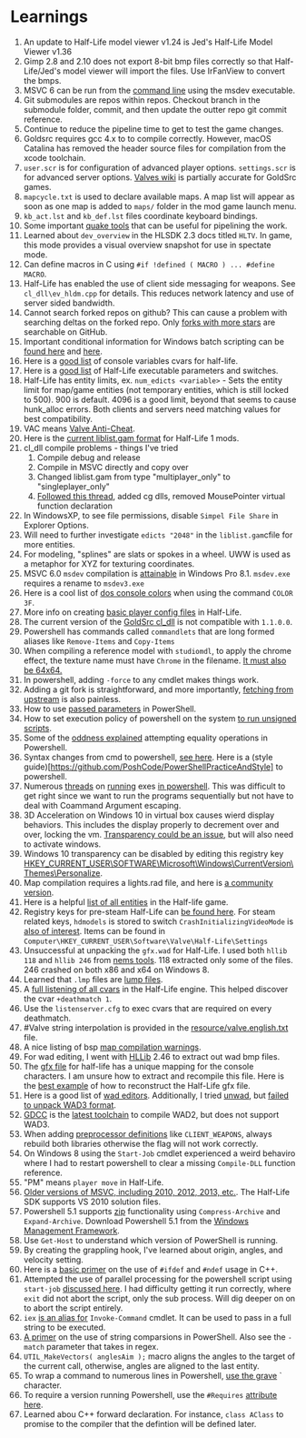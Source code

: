 # Learnings

1. An update to Half-Life model viewer v1.24 is Jed's Half-Life Model Viewer v1.36
1. Gimp 2.8 and 2.10 does not export 8-bit bmp files correctly so that Half-Life/Jed's model viewer will import the files.
    Use IrFanView to convert the bmps.
1. MSVC 6 can be run from the [command line](https://docs.microsoft.com/en-us/previous-versions/visualstudio/visual-studio-6.0/aa699274(v=vs.60)) using the msdev executable.
1. Git submodules are repos within repos. Checkout branch in the submodule folder, commit, and then update the outter repo git commit reference.
1. Continue to reduce the pipeline time to get to test the game changes.
1. Goldsrc requires gcc 4.x to to compile correctly. However, macOS Catalina has removed the header source files for compilation from the xcode toolchain.
1. `user.scr` is for configuration of advanced player options. `settings.scr` is for advanced server options. [Valves wiki](https://developer.valvesoftware.com/wiki/Non-code_mod_settings) is partially accurate for GoldSrc games.
1. `mapcycle.txt` is used to declare available maps. A map list will appear as soon as one map is added to `maps/` folder in the mod game launch menu.
1. `kb_act.lst` and `kb_def.lst` files coordinate keyboard bindings.
1. Some important [quake tools](https://quakewiki.org/wiki/Quake_tools) that can be useful for pipelining the work.
1. Learned about `dev_overview` in the HLSDK 2.3 docs titled `HLTV`. In game, this mode provides a visual overview snapshot for use in spectate mode.
1. Can define macros in C using `#if !defined ( MACRO ) ... #define MACRO`.
1. Half-Life has enabled the use of client side messaging for weapons. See `cl_dll\ev_hldm.cpp` for details. This reduces network latency and use of server sided bandwidth.
1. Cannot search forked repos on github? This can cause a problem with searching deltas on the forked repo. Only [forks with more stars](https://docs.github.com/en/free-pro-team@latest/github/searching-for-information-on-github/searching-code) are searchable on GitHub.
1. Important conditional information for Windows batch scripting can be [found here](https://ss64.com/nt/errorlevel.html) and [here](https://stackoverflow.com/questions/1164049/batch-files-error-handling).
1. Here is a [good list](https://sr-team.clan.su/K_stat/hlcommandsfull.html) of console variables cvars for half-life.
1. Here is a [good list](https://developer.valvesoftware.com/wiki/Command_Line_Options) of Half-Life executable parameters and switches.
1. Half-Life has entity limits, ex. `num_edicts <variable>` - Sets the entity limit for map/game entities (not temporary entities, which is still locked to 500). 900 is default. 4096 is a good limit, beyond that seems to cause hunk_alloc errors. Both clients and servers need matching values for best compatibility.
1. VAC means [Valve Anti-Cheat](https://developer.valvesoftware.com/wiki/Valve_Anti-Cheat).
1. Here is the [current liblist.gam format](https://developer.valvesoftware.com/wiki/The_liblist.gam_File_Structure) for Half-Life 1 mods.
1. cl_dll compile problems - things I've tried
    1. Compile debug and release
    1. Compile in MSVC directly and copy over
    1. Changed liblist.gam from type "multiplayer_only" to "singleplayer_only"
    1. [Followed this thread](https://github.com/ValveSoftware/halflife/issues/1610), added cg dlls, removed MousePointer virtual function declaration
1. In WindowsXP, to see file permissions, disable `Simpel File Share` in Explorer Options.
1. Will need to further investigate `edicts "2048"` in the `liblist.gam`cfile for more entities.
1. For modeling, "splines" are slats or spokes in a wheel. UWW is used as a metaphor for XYZ for texturing coordinates.
1. MSVC 6.0 `msdev` compilation is [attainable](https://stackoverflow.com/questions/19856468/running-visual-studio-6-c-in-windows-8-1) in Windows Pro 8.1. `msdev.exe` requires a rename to `msdev3.exe`
1. Here is a cool list of [dos console colors](https://stackoverflow.com/questions/29014820/color-echo-in-batch-files) when using the command `COLOR 3F`.
1. More info on creating [basic player config files](https://hldm.cz/how-to-create-config/) in Half-Life.
1. The current version of the [GoldSrc cl_dll](https://github.com/ValveSoftware/halflife) is not compatible with `1.1.0.0`.
1. Powershell has commands called `commandlets` that are long formed aliases like `Remove-Items` and `Copy-Items`
1. When compiling a reference model with `studiomdl`, to apply the chrome effect, the texture name must have `Chrome` in the filename. [It must also be 64x64.](https://forums.alliedmods.net/showthread.php?p=2322742)
1. In powershell, adding `-force` to any cmdlet makes things work.
1. Adding a git fork is straightforward, and more importantly, [fetching from upstream](https://garygregory.wordpress.com/2016/11/10/how-to-catch-up-my-git-fork-to-master/) is also painless.
1. How to use [passed parameters](https://www.red-gate.com/simple-talk/sysadmin/powershell/how-to-use-parameters-in-powershell/) in PowerShell.
1. How to set execution policy of powershell on the system [to run unsigned scripts](https://superuser.com/questions/106360/how-to-enable-execution-of-powershell-scripts).
1. Some of the [oddness explained](https://stackoverflow.com/questions/18877580/powershell-and-the-contains-operator) attempting equality operations in Powershell.
1. Syntax changes from cmd to powershell, [see here](https://www.meziantou.net/convert-cmd-script-to-powershell.htm). Here is a (style guide)[https://github.com/PoshCode/PowerShellPracticeAndStyle] to powershell.
1. Numerous [threads](https://stackoverflow.com/questions/3592851/executing-a-command-stored-in-a-variable-from-powershell) on [running](https://stackoverflow.com/questions/51690708/run-powershell-commands-sequentially-in-their-own-windows-and-prevent-them-from) exes [in powershell](https://stackoverflow.com/questions/1741490/how-to-tell-powershell-to-wait-for-each-command-to-end-before-starting-the-next). This was difficult to get right since we want to run the programs sequentially but not have to deal with Coammand Argument escaping.
1. 3D Acceleration on Windows 10 in virtual box causes wierd display behaviors. This includes the display properly to decrement over and over, locking the vm. [Transparency could be an issue](https://forums.virtualbox.org/viewtopic.php?f=2&t=98570), but will also need to activate windows.
1. Windows 10 transparency can be disabled by editing this registry key [HKEY_CURRENT_USER\SOFTWARE\Microsoft\Windows\CurrentVersion\Themes\Personalize](https://www.tenforums.com/tutorials/5556-turn-off-transparency-effects-windows-10-a.html).
1. Map compilation requires a lights.rad file, and here is [a community version](https://gamebanana.com/gamefiles/download/9025).
1. Here is a helpful [list of all entities](https://developer.valvesoftware.com/wiki/List_of_Half-Life_entities) in the Half-life game.
1. Registry keys for pre-steam Half-Life can [be found here](https://www.regfiles.net/registry/half-life-registry). For steam related keys, `hdmodels` is stored to switch  `CrashInitializingVideoMode` is [also of interest](https://github.com/ValveSoftware/halflife/issues/343). Items can be found in `Computer\HKEY_CURRENT_USER\Software\Valve\Half-Life\Settings`
1. Unsuccessful at unpacking the `gfx.wad` for Half-Life. I used both `hllib 118` and `hllib 246` from [nems tools](https://nemstools.github.io/subpages/Comments/HLLib.html). 118 extracted only some of the files. 246 crashed on both x86 and x64 on Windows 8.
1. Learned that `.lmp` files are [lump files](https://quakewiki.org/wiki/.lmp).
1. A [full listening of all cvars](https://developer.valvesoftware.com/wiki/Console_Command_List) in the Half-Life engine. This helped discover the cvar `+deathmatch 1`.
1. Use the `listenserver.cfg` to exec cvars that are required on every deathmatch.
1. #Valve string interpolation is provided in the [resource/valve.english.txt](https://github.com/SteamDatabase/GameTracking-CSGO/blob/master/csgo/resource/valve_english.txt) file.
1. A nice listing of bsp [map compilation warnings](https://www.slackiller.com/tommy14/errors.htm#swap).
1. For wad editing, I went with [HLLib](https://developer.valvesoftware.com/wiki/HLLib) 2.46 to extract out wad bmp files.
1. The [gfx file](http://quakeone.com/forum/quake-help/general-help/12956-anyone-have-experience-modifying-gfx-file) for half-life has a unique mapping for the console characters. I am unsure how to extract and recompile this file. Here is the [best example](https://www.betaarchive.com/forum/viewtopic.php?t=20106) of how to reconstruct the Half-Life gfx file.
1. Here is a good list of [wad editors](https://wiki.srb2.org/wiki/WAD_editors). Additionally, I tried [unwad](https://github.com/RomanHargrave/unwad/tree/master/release/windows), but [failed to unpack WAD3 format](https://forum.zdoom.org/viewtopic.php?f=4&t=52738).
1. [GDCC](https://github.com/DavidPH?tab=repositories) is the [latest toolchain](https://forum.zdoom.org/viewtopic.php?f=3&t=51947) to compile WAD2, but does not support WAD3.
1. When adding [preprocessor definitions](https://docs.microsoft.com/en-us/cpp/build/reference/d-preprocessor-definitions?view=msvc-160) like `CLIENT_WEAPONS`, always rebuild both libraries otherwise the flag will not work correctly.
1. On Windows 8 using the `Start-Job` cmdlet experienced a weird behaviro where I had to restart powershell to clear a missing `Compile-DLL` function reference.
1. "PM" means `player move` in Half-Life.
1. [Older versions of MSVC, including 2010, 2012, 2013, etc.](https://visualstudio.microsoft.com/vs/older-downloads/). The Half-Life SDK supports VS 2010 solution files.
1. Powershell 5.1 supports [zip](https://blog.netwrix.com/2018/11/06/using-powershell-to-create-zip-archives-and-unzip-files/) functionality using `Compress-Archive` and `Expand-Archive`. Download Powershell 5.1 from the [Windows Management Framework](https://www.microsoft.com/en-us/download/details.aspx?id=54616).
1. Use `Get-Host` to understand which version of PowerShell is running.
1. By creating the grappling hook, I've learned about origin, angles, and velocity setting.
1. Here is a [basic primer](https://www.educative.io/edpresso/what-are--sharpifndef-and--sharpdefine-used-for-in-cpp) on the use of `#ifdef` and `#ndef` usage in C++.
1. Attempted the use of  parallel processing for the powershell script using `start-job` [discussed here](https://stackoverflow.com/questions/4016451/can-powershell-run-commands-in-parallel). I had difficulty getting it run correctly, where `exit` did not abort the script, only the sub process. Will dig deeper on on to abort the script entirely.
1. `iex` [is an alias for](https://stackoverflow.com/questions/6338015/how-do-you-execute-an-arbitrary-native-command-from-a-string) `Invoke-Command` cmdlet. It can be used to pass in a full string to be executed.
1. [A primer](https://morgantechspace.com/2016/08/powershell-check-if-string-contains-word.html) on the use of string comparsions in PowerShell. Also see the `-match` parameter that takes in regex.
1. `UTIL_MakeVectors( anglesAim );` macro aligns the angles to the target of the current call, otherwise, angles are aligned to the last entity.
1. To wrap a command to numerous lines in Powershell, [use the grave](https://stackoverflow.com/questions/2608144/how-to-split-long-commands-over-multiple-lines-in-powershell/2608186) ` character.
1. To require a version running Powershell, use the `#Requires` [attribute here](https://stackoverflow.com/questions/36166262/powershell-version-check-prior-to-script-execution).
1. Learned abou C++ forward declaration. For instance, `class AClass` to promise to the compiler that the defintion will be defined later.
